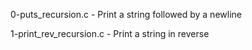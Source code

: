 0-puts_recursion.c      - Print a string followed by a newline

1-print_rev_recursion.c - Print a string in reverse








